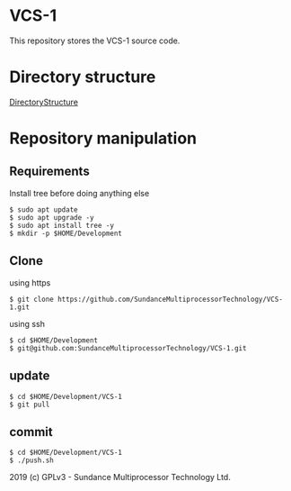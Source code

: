# VCS-1
This repository stores the VCS-1 source code.

# Directory structure
[DirectoryStructure](https://github.com/SundanceMultiprocessorTechnology/VCS-1/blob/master/directorySctructure.md)

# Repository manipulation
## Requirements
Install tree before doing anything else
```
$ sudo apt update
$ sudo apt upgrade -y
$ sudo apt install tree -y
$ mkdir -p $HOME/Development
```
## Clone
using https
```
$ git clone https://github.com/SundanceMultiprocessorTechnology/VCS-1.git
```

using ssh
```
$ cd $HOME/Development
$ git@github.com:SundanceMultiprocessorTechnology/VCS-1.git
```

## update
```
$ cd $HOME/Development/VCS-1
$ git pull
```

## commit
```
$ cd $HOME/Development/VCS-1
$ ./push.sh
```


2019 (c) GPLv3 - Sundance Multiprocessor Technology Ltd.
